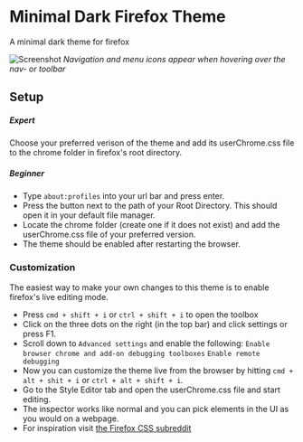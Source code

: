# Minimal Dark Firefox Theme

A minimal dark theme for firefox

![Screenshot](https://github.com/sachafulep/firefox-minimal-dark-theme/blob/master/media/firefox-browser.png)
_Navigation and menu icons appear when hovering over the nav- or toolbar_

## Setup

##### Expert
Choose your preferred verison of the theme and add its userChrome.css file to the chrome folder in firefox's root directory.

##### Beginner
- Type `about:profiles` into your url bar and press enter.
- Press the button next to the path of your Root Directory. This should open it in your default file manager.
- Locate the chrome folder (create one if it does not exist) and add the userChrome.css file of your preferred version.
- The theme should be enabled after restarting the browser. 

### Customization
The easiest way to make your own changes to this theme is to enable firefox's live editing mode.

- Press `cmd + shift + i` or `ctrl + shift + i` to open the toolbox 
- Click on the three dots on the right (in the top bar) and click settings or press F1.
- Scroll down to `Advanced settings` and enable the following:
    `Enable browser chrome and add-on debugging toolboxes`
    `Enable remote debugging`
- Now you can customize the theme live from the browser by hitting `cmd + alt + shit + i` or `ctrl + alt + shift + i`.
- Go to the Style Editor tab and open the userChrome.css file and start editing.
- The inspector works like normal and you can pick elements in the UI as you would on a webpage.
- For inspiration visit [the Firefox CSS subreddit](https://www.reddit.com/r/FirefoxCSS/)
